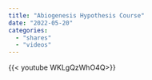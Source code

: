 ```yaml
---
title: "Abiogenesis Hypothesis Course"
date: "2022-05-20"
categories:
  - "shares"
  - "videos"
---
```


<div style="width: 70vw;">{{< youtube WKLgQzWhO4Q>}}</div>
